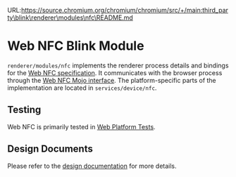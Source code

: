 URL:https://source.chromium.org/chromium/chromium/src/+/main:third_party\blink\renderer\modules\nfc\README.md
# Web NFC Blink Module

`renderer/modules/nfc` implements the renderer process details and bindings for
the [Web NFC specification]. It communicates with the browser process through the
[Web NFC Mojo interface]. The platform-specific parts of the
implementation are located in `services/device/nfc`.

[Web NFC specification]: https://w3c.github.io/web-nfc/
[Web NFC Mojo interface]: ../../../../../services/device/public/mojom/nfc.mojom


## Testing

Web NFC is primarily tested in [Web Platform Tests](https://source.chromium.org/chromium/chromium/src/+/main:third_party/blink/web_tests/external/wpt/web-nfc/).


## Design Documents

Please refer to the [design documentation](https://sites.google.com/a/chromium.org/dev/developers/design-documents/web-nfc)
for more details.